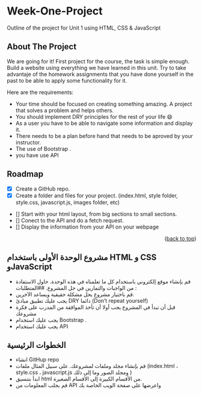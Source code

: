 # Week-One-Project
Outline of the project for Unit 1 using HTML, CSS &amp; JavaScript


<!-- ABOUT THE PROJECT -->
## About The Project


We are going for it! First project for the course, the task is simple enough. Build a website using everything we have learned in this unit. Try to take advantaje of the homework assignments that you have done yourself in the past to be able to apply some functionality for it.

Here are the requirements:
* Your time should be focused on creating something amazing. A project that solves a problem and helps others.
* You should implement DRY principles for the rest of your life :smile:
* As a user you have to be able to navigate some information and display it.
* There needs to be a plan before hand that needs to be aproved by your instructor.
* The use of Bootstrap .
* you have use API

## Roadmap

- [x] Create a GitHub repo.
- [x] Create a folder and files for your project. (index.html, style folder, style.css, javascript.js, images folder, etc)
- [] Start with your html layout, from big sections to small sections.
- [] Conect to the API and do a fetch request.
- [] Display the information from your API on your webpage


<p align="right">(<a href="#top">back to top</a>)</p>


## مشروع الوحدة الأولى باستخدام HTML و CSS وJavaScript
* قم بإنشاء موقع إلكتروني باستخدام كل ما تعلمناه في هذه الوحدة. حاول الاستفادة من الواجبات والتمارين في حل المشروع.
##المتطلبات :
* قم باختيار مشروع يحل مشكلة  حقيقية ويساعد الآخرين.
* يجب عليك تطبيق مبادئ DRY دائما (Don’t repeat yourself)
* قبل أن تبدأ في المشروع يجب أولا أن تأخذ الموافقة من المدرب على فكرة مشروعك
* يجب عليك استخدام Bootstrap .
* يجب عليك استخدام API
## الخطوات الرئيسية
* انشاء GitHup repo
* قم بإنشاء مجلد وملفات لمشروعك. على سبيل المثال ملفات (index.html ، style.css ، javascript.js ومجلد الصور وما إلى ذلك )
* ابدأ بتنسيق html من الأقسام الكبيرة إلى الأقسام الصغيرة.
* قم بجلب المعلومات من API واعرضها على صفحة الويب الخاصة بك


